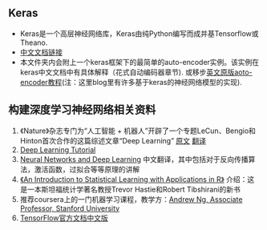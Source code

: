 ## Keras

- Keras是一个高层神经网络库，Keras由纯Python编写而成并基Tensorflow或Theano. 
- [中文文档链接](https://keras-cn.readthedocs.io/en/latest/)
- 本文件夹内会附上一个keras框架下的最简单的auto-encoder实例。该实例在keras中文文档中有具体解释（花式自动编码器章节). 
或移步[英文原版aoto-encoder教程](https://blog.keras.io/building-autoencoders-in-keras.html)(注：这里blog里有许多基于keras的神经网络模型的实现). 

## 构建深度学习神经网络相关资料

1. 《Nature》杂志专门为“人工智能 + 机器人”开辟了一个专题LeCun、Bengio和Hinton首次合作的这篇综述文章“Deep Learning”
[原文](https://www.dropbox.com/s/9sr3dyvtvsso0m3/A783E1A3-1B78-43E6-A86A-D7F26DE9A52F.pdf?dl=0)
[翻译](http://blog.csdn.net/tsb831211/article/details/51833509)
2. [Deep Learning Tutorial](http://deeplearning.net/tutorial/deeplearning.pdf)
3. [Neural Networks and Deep Learning](https://hit-scir.gitbooks.io/neural-networks-and-deep-learning-zh_cn/content/) 中文翻译，其中包括对于反向传播算法，激活函数，过拟合等等原理的讲解
4. [《An Introduction to Statistical Learning with Applications in R》](https://class.stanford.edu/courses/HumanitiesScience/StatLearning/Winter2014/about)
介绍：这是一本斯坦福统计学著名教授Trevor Hastie和Robert Tibshirani的新书
5. 推荐coursera上的一门机器学习课程，教学方：[Andrew Ng, Associate Professor, Stanford University](https://zh.coursera.org/learn/machine-learning)
6. [TensorFlow官方文档中文版](docs.huihoo.com/tensorflow/TensorFlow官方文档中文版-v1.2.pdf)
